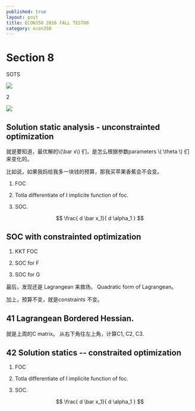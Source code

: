 ```yaml
---
published: true
layout: post
title: ECON350 2016 FALL TEST08
category: econ350
---
```



# Section 8


SOTS 

![](https://www.dropbox.com/s/uiz26oysklgy5ii/econ35008.png?dl=0)




2

![](https://dl.dropboxusercontent.com/s/uiz26oysklgy5ii/econ35008.png)



## Solution static analysis - unconstrainted optimization

就是要知道，最优解的\\(\bar x\\) 们，是怎么根据参数parameters \\( \theta \\) 们来变化的。

比如说，如果我妈给我多一块钱的预算，那我买苹果香蕉会不会变。

 1. FOC 
 
 2. Totla differentiate of I implicite function of foc.
 
 3. SOC.
 
 $$
  \frac{ d \bar x_1}{ d \alpha_1  } 
 $$
 
## SOC with constrainted optimization
 
  1. KKT FOC
  
  2. SOC for F
  
  3. SOC for G
  
  最后，发现还是 Lagrangean 来救场。 Quadratic form of Lagrangean。
  
  加上，预算不变，就是constraints 不变。
  
  
## 41 Lagrangean Bordered Hessian.

就是上周的C matrix。 从右下角往左上角，计算C1, C2, C3.  

## 42 Solution statics -- constraited optimization


 1. FOC 
 
 2. Totla differentiate of I implicite function of foc.
 
 3. SOC.
 
 $$
  \frac{ d \bar x_1}{ d \alpha_1  } 
 $$




  
  
  
  
 
